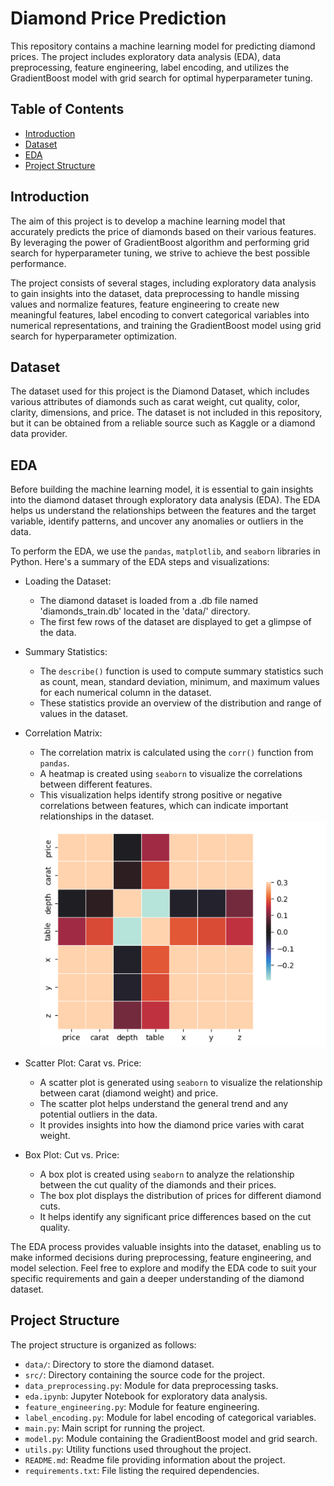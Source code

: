 # Diamond Price Prediction

This repository contains a machine learning model for predicting diamond prices. The project includes exploratory data analysis (EDA), data preprocessing, feature engineering, label encoding, and utilizes the GradientBoost model with grid search for optimal hyperparameter tuning.

## Table of Contents

- [Introduction](#introduction)
- [Dataset](#dataset)
- [EDA](#EDA)
- [Project Structure](#project-structure)


## Introduction

The aim of this project is to develop a machine learning model that accurately predicts the price of diamonds based on their various features. By leveraging the power of GradientBoost algorithm and performing grid search for hyperparameter tuning, we strive to achieve the best possible performance.

The project consists of several stages, including exploratory data analysis to gain insights into the dataset, data preprocessing to handle missing values and normalize features, feature engineering to create new meaningful features, label encoding to convert categorical variables into numerical representations, and training the GradientBoost model using grid search for hyperparameter optimization.

## Dataset

The dataset used for this project is the Diamond Dataset, which includes various attributes of diamonds such as carat weight, cut quality, color, clarity, dimensions, and price. The dataset is not included in this repository, but it can be obtained from a reliable source such as Kaggle or a diamond data provider.

## EDA

Before building the machine learning model, it is essential to gain insights into the diamond dataset through exploratory data analysis (EDA). The EDA helps us understand the relationships between the features and the target variable, identify patterns, and uncover any anomalies or outliers in the data.

To perform the EDA, we use the `pandas`, `matplotlib`, and `seaborn` libraries in Python. Here's a summary of the EDA steps and visualizations:

- Loading the Dataset:
  - The diamond dataset is loaded from a .db file named 'diamonds_train.db' located in the 'data/' directory.
  - The first few rows of the dataset are displayed to get a glimpse of the data.

- Summary Statistics:
  - The `describe()` function is used to compute summary statistics such as count, mean, standard deviation, minimum, and maximum values for each numerical column in the dataset.
  - These statistics provide an overview of the distribution and range of values in the dataset.

- Correlation Matrix:
  - The correlation matrix is calculated using the `corr()` function from `pandas`.
  - A heatmap is created using `seaborn` to visualize the correlations between different features.
  - This visualization helps identify strong positive or negative correlations between features, which can indicate important relationships in the dataset.
    ![EDA Heatmap](images/corr.png)

- Scatter Plot: Carat vs. Price:
  - A scatter plot is generated using `seaborn` to visualize the relationship between carat (diamond weight) and price.
  - The scatter plot helps understand the general trend and any potential outliers in the data.
  - It provides insights into how the diamond price varies with carat weight.

- Box Plot: Cut vs. Price:
  - A box plot is created using `seaborn` to analyze the relationship between the cut quality of the diamonds and their prices.
  - The box plot displays the distribution of prices for different diamond cuts.
  - It helps identify any significant price differences based on the cut quality.

The EDA process provides valuable insights into the dataset, enabling us to make informed decisions during preprocessing, feature engineering, and model selection. Feel free to explore and modify the EDA code to suit your specific requirements and gain a deeper understanding of the diamond dataset.

## Project Structure

The project structure is organized as follows:

- `data/`: Directory to store the diamond dataset.
- `src/`: Directory containing the source code for the project.
- `data_preprocessing.py`: Module for data preprocessing tasks.
- `eda.ipynb`: Jupyter Notebook for exploratory data analysis.
- `feature_engineering.py`: Module for feature engineering.
- `label_encoding.py`: Module for label encoding of categorical variables.
- `main.py`: Main script for running the project.
- `model.py`: Module containing the GradientBoost model and grid search.
- `utils.py`: Utility functions used throughout the project.
- `README.md`: Readme file providing information about the project.
- `requirements.txt`: File listing the required dependencies.


